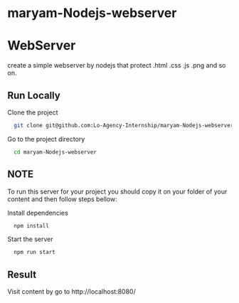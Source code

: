 # maryam-Nodejs-webserver
# WebServer
create a simple webserver by nodejs that protect .html .css .js .png and so on.
## Run Locally

Clone the project

```bash
  git clone git@github.com:Lo-Agency-Internship/maryam-Nodejs-webserver.git
```

Go to the project directory

```bash
  cd maryam-Nodejs-webserver
```
## NOTE
To run this server for your project you should copy it on your folder of your content and then follow steps bellow:

Install dependencies

```bash
  npm install
```

Start the server

```bash
  npm run start
```
## Result
Visit content by go to  http://localhost:8080/  
